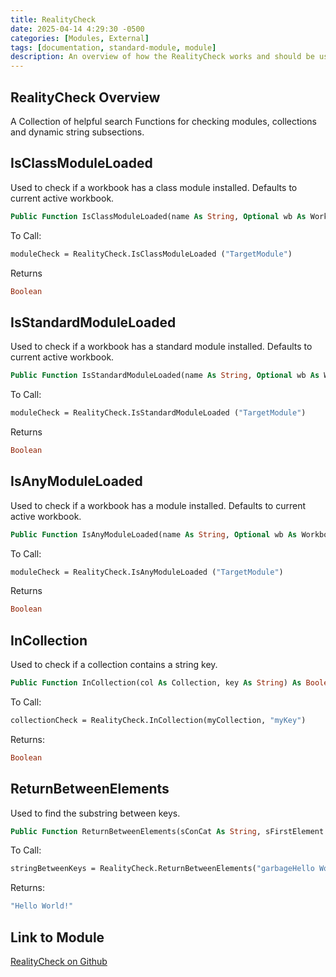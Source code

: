 ```yaml
---
title: RealityCheck
date: 2025-04-14 4:29:30 -0500
categories: [Modules, External]
tags: [documentation, standard-module, module]
description: An overview of how the RealityCheck works and should be used.
---
```


## RealityCheck Overview

A Collection of helpful search Functions for checking modules, collections and
dynamic string subsections.

## IsClassModuleLoaded

Used to check if a workbook has a class module installed. Defaults to current active workbook.
```vb
Public Function IsClassModuleLoaded(name As String, Optional wb As Workbook) As Boolean
```

To Call:
```vb
moduleCheck = RealityCheck.IsClassModuleLoaded ("TargetModule")
```

Returns 
```vb
Boolean
```

## IsStandardModuleLoaded

Used to check if a workbook has a standard module installed. Defaults to current active workbook.
```vb
Public Function IsStandardModuleLoaded(name As String, Optional wb As Workbook) As Boolean
```

To Call:
```vb
moduleCheck = RealityCheck.IsStandardModuleLoaded ("TargetModule")
```

Returns 
```vb
Boolean
```

## IsAnyModuleLoaded

Used to check if a workbook has a module installed. Defaults to current active workbook.
```vb
Public Function IsAnyModuleLoaded(name As String, Optional wb As Workbook) As Boolean
```

To Call:
```vb
moduleCheck = RealityCheck.IsAnyModuleLoaded ("TargetModule")
```

Returns 
```vb
Boolean
```

## InCollection

Used to check if a collection contains a string key.
```vb
Public Function InCollection(col As Collection, key As String) As Boolean
```

To Call:
```vb
collectionCheck = RealityCheck.InCollection(myCollection, "myKey")
```

Returns:
```vb
Boolean
```

## ReturnBetweenElements

Used to find the substring between keys.

```vb
Public Function ReturnBetweenElements(sConCat As String, sFirstElement As String, sSecondElement As String) As String
```

To Call:
```vb
stringBetweenKeys = RealityCheck.ReturnBetweenElements("garbageHello World!data", "garbage", "data")
```

Returns:
```vb
"Hello World!"
```

## Link to Module

[RealityCheck on Github](https://github.com/ScorpioGameKing/FringeUI/blob/main/fringeui/modules/FringeUI/RealityCheck.bas)
